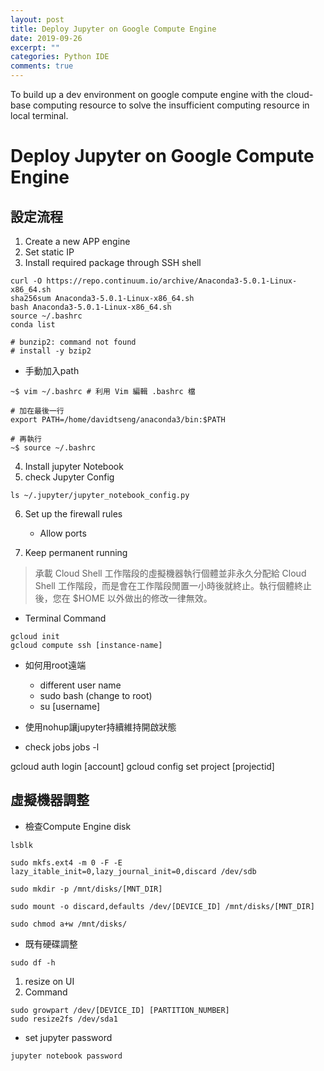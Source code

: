 ```yaml
---
layout: post
title: Deploy Jupyter on Google Compute Engine
date: 2019-09-26
excerpt: ""
categories: Python IDE
comments: true
---
```

To build up a dev environment on google compute engine with the cloud-base computing resource to solve the insufficient computing resource in local terminal. 



# Deploy Jupyter on Google Compute Engine
## 設定流程
1. Create a new APP engine
2. Set static IP
3. Install required package through SSH shell
```python=
curl -O https://repo.continuum.io/archive/Anaconda3-5.0.1-Linux-x86_64.sh
sha256sum Anaconda3-5.0.1-Linux-x86_64.sh
bash Anaconda3-5.0.1-Linux-x86_64.sh
source ~/.bashrc
conda list

# bunzip2: command not found
# install -y bzip2
```
* 手動加入path
```python=
~$ vim ~/.bashrc # 利用 Vim 編輯 .bashrc 檔

# 加在最後一行
export PATH=/home/davidtseng/anaconda3/bin:$PATH

# 再執行
~$ source ~/.bashrc
```

4. Install jupyter Notebook
5. check Jupyter Config
```python=
ls ~/.jupyter/jupyter_notebook_config.py
```

6. Set up the firewall rules
    - Allow ports


7. Keep permanent running
> 承載 Cloud Shell 工作階段的虛擬機器執行個體並非永久分配給 Cloud Shell 工作階段，而是會在工作階段閒置一小時後就終止。執行個體終止後，您在 $HOME 以外做出的修改一律無效。

- Terminal Command
```   
gcloud init
gcloud compute ssh [instance-name]
```
- 如何用root遠端
    - different user name
    - sudo bash (change to root)
    - su [username]

- 使用nohup讓jupyter持續維持開啟狀態

- check jobs
jobs -l

gcloud auth login [account]
gcloud config set project [projectid]


## 虛擬機器調整
* 檢查Compute Engine disk
```
lsblk

sudo mkfs.ext4 -m 0 -F -E lazy_itable_init=0,lazy_journal_init=0,discard /dev/sdb

sudo mkdir -p /mnt/disks/[MNT_DIR]

sudo mount -o discard,defaults /dev/[DEVICE_ID] /mnt/disks/[MNT_DIR]

sudo chmod a+w /mnt/disks/
```
- 既有硬碟調整

```
sudo df -h
```

1. resize on UI
2. Command
```
sudo growpart /dev/[DEVICE_ID] [PARTITION_NUMBER]
sudo resize2fs /dev/sda1
```


* set jupyter password
```python=
jupyter notebook password
```